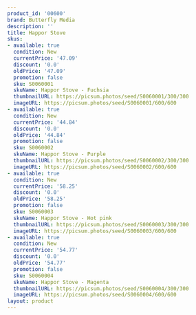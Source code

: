 ```yaml
---
product_id: '00600'
brand: Butterfly Media
description: ''
title: Happor Stove
skus:
- available: true
  condition: New
  currentPrice: '47.09'
  discount: '0.0'
  oldPrice: '47.09'
  promotion: false
  sku: S0060001
  skuName: Happor Stove - Fuchsia
  thumbnailURL: https://picsum.photos/seed/S0060001/300/300
  imageURL: https://picsum.photos/seed/S0060001/600/600
- available: true
  condition: New
  currentPrice: '44.84'
  discount: '0.0'
  oldPrice: '44.84'
  promotion: false
  sku: S0060002
  skuName: Happor Stove - Purple
  thumbnailURL: https://picsum.photos/seed/S0060002/300/300
  imageURL: https://picsum.photos/seed/S0060002/600/600
- available: true
  condition: New
  currentPrice: '58.25'
  discount: '0.0'
  oldPrice: '58.25'
  promotion: false
  sku: S0060003
  skuName: Happor Stove - Hot pink
  thumbnailURL: https://picsum.photos/seed/S0060003/300/300
  imageURL: https://picsum.photos/seed/S0060003/600/600
- available: true
  condition: New
  currentPrice: '54.77'
  discount: '0.0'
  oldPrice: '54.77'
  promotion: false
  sku: S0060004
  skuName: Happor Stove - Magenta
  thumbnailURL: https://picsum.photos/seed/S0060004/300/300
  imageURL: https://picsum.photos/seed/S0060004/600/600
layout: product
---
```


